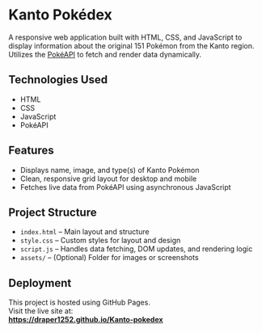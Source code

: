 # Kanto Pokédex

A responsive web application built with HTML, CSS, and JavaScript to display information about the original 151 Pokémon from the Kanto region. Utilizes the [PokéAPI](https://pokeapi.co/) to fetch and render data dynamically.

## Technologies Used

- HTML
- CSS
- JavaScript
- PokéAPI

## Features

- Displays name, image, and type(s) of Kanto Pokémon
- Clean, responsive grid layout for desktop and mobile
- Fetches live data from PokéAPI using asynchronous JavaScript

## Project Structure

- `index.html` – Main layout and structure
- `style.css` – Custom styles for layout and design
- `script.js` – Handles data fetching, DOM updates, and rendering logic
- `assets/` – (Optional) Folder for images or screenshots

## Deployment

This project is hosted using GitHub Pages.  
Visit the live site at:  
[**https://draper1252.github.io/Kanto-pokedex** ](https://draper1252.github.io/Kanto-pokedex/)

